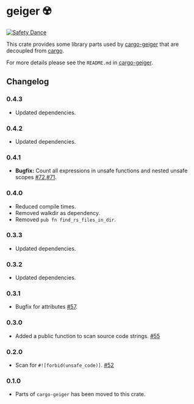 geiger ☢️ 
=========

[![Safety Dance](https://img.shields.io/badge/unsafe-forbidden-success.svg)](https://github.com/rust-secure-code/safety-dance/)

This crate provides some library parts used by [cargo-geiger] that are decoupled
from [cargo].

For more details please see the `README.md` in [cargo-geiger].

Changelog
---------

### 0.4.3
 - Updated dependencies.

### 0.4.2
 - Updated dependencies.

### 0.4.1
 - __Bugfix:__ Count all expressions in unsafe functions and nested unsafe scopes [#72],[#71].

### 0.4.0
 - Reduced compile times.
 - Removed walkdir as dependency.
 - Removed `pub fn find_rs_files_in_dir`.

### 0.3.3
 - Updated dependencies.

### 0.3.2
 - Updated dependencies.

### 0.3.1
 - Bugfix for attributes [#57].

### 0.3.0
 - Added a public function to scan source code strings. [#55]

### 0.2.0
 - Scan for `#![forbid(unsafe_code)]`. [#52]

### 0.1.0
 - Parts of `cargo-geiger` has been moved to this crate.

[#52]: https://github.com/anderejd/cargo-geiger/pull/52
[#55]: https://github.com/anderejd/cargo-geiger/pull/55
[#57]: https://github.com/anderejd/cargo-geiger/pull/57
[#71]: https://github.com/anderejd/cargo-geiger/issues/71
[#72]: https://github.com/anderejd/cargo-geiger/pull/72
[cargo-geiger]: https://crates.io/crates/cargo-geiger
[cargo]: https://crates.io/crates/cargo

